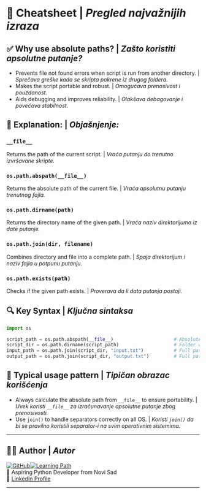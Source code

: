 # 📄 Cheatsheet | _Pregled najvažnijih izraza_

## ✅ Why use absolute paths? | _Zašto koristiti apsolutne putanje?_

- Prevents file not found errors when script is run from another directory. | _Sprečava greške kada se skripta pokrene iz drugog foldera._
- Makes the script portable and robust. | _Omogućava prenosivost i pouzdanost._
- Aids debugging and improves reliability. | _Olakšava debagovanje i povećava stabilnost._

## 📌 Explanation: | _Objašnjenje:_

### `__file__`

Returns the path of the current script. | _Vraća putanju do trenutno izvršavane skripte._

### `os.path.abspath(__file__)`

Returns the absolute path of the current file. | _Vraća apsolutnu putanju trenutnog fajla._

### `os.path.dirname(path)`

Returns the directory name of the given path. | _Vraća naziv direktorijuma iz date putanje._

### `os.path.join(dir, filename)`

Combines directory and file into a complete path. | _Spaja direktorijum i naziv fajla u potpunu putanju._

### `os.path.exists(path)`

Checks if the given path exists. | _Proverava da li data putanja postoji._

## 🔍 Key Syntax | _Ključna sintaksa_

```python
import os

script_path = os.path.abspath(__file__)                      # Absolute path to the script | _Apsolutna putanja do skripte_
script_dir = os.path.dirname(script_path)                    # Folder where script is located | _Folder u kome se skripta nalazi_
input_path = os.path.join(script_dir, "input.txt")           # Full path to input.txt | _Puna putanja do input.txt fajla_
output_path = os.path.join(script_dir, "output.txt")         # Full path to output.txt | _Puna putanja do output.txt fajla_
```

## 📁 Typical usage pattern | _Tipičan obrazac korišćenja_

- Always calculate the absolute path from `__file__` to ensure portability. | _Uvek koristi `__file__` za izračunavanje apsolutne putanje zbog prenosivosti._
- Use `join()` to handle separators correctly on all OS. | _Koristi `join()` da bi se pravilno koristili separator-i na svim operativnim sistemima._

---

## 👨‍💻 Author | _Autor_

[![GitHub](https://img.shields.io/badge/GitHub-Jole85-blue?logo=github)](https://github.com/Jole85)[![Learning Path](https://img.shields.io/badge/Path-Python_Automation-orange)](https://github.com/Jole85/python-automation)  
📍 Aspiring Python Developer from Novi Sad  
🔗 [LinkedIn Profile](https://www.linkedin.com/in/josip-p-151951338/)

---
